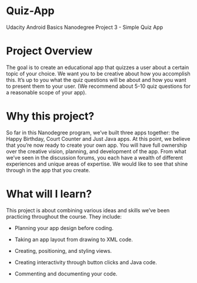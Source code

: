 # Quiz-App
Udacity Android Basics Nanodegree Project 3 - Simple Quiz App
# Project Overview
The goal is to create an educational app that quizzes a user about a certain topic of your choice. We want you to be creative about how you accomplish this. It’s up to you what the quiz questions will be about and how you want to present them to your user. (We recommend about 5-10 quiz questions for a reasonable scope of your app).
# Why this project?
 So far in this Nanodegree program, we’ve built three apps together: the Happy Birthday, Court Counter and Just Java apps. At this point, we believe that you’re now ready to create your own app. You will have full ownership over the creative vision, planning, and development of the app. From what we’ve seen in the discussion forums, you each have a wealth of different experiences and unique areas of expertise. We would like to see that shine through in the app that you create.
# What will I learn?
  This project is about combining various ideas and skills we’ve been practicing throughout the course. They include:

   - Planning your app design before coding. 
   
   - Taking an app layout from drawing to XML code.
   
   - Creating, positioning, and styling views.
   
   - Creating interactivity through button clicks and Java code.
   
   - Commenting and documenting your code.
